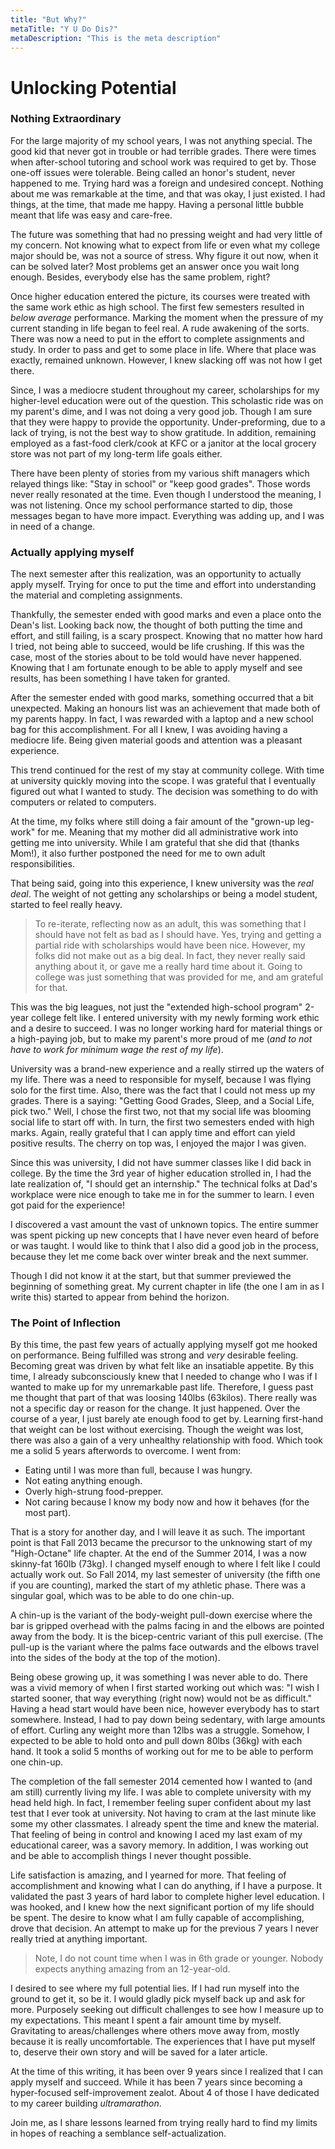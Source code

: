 ```yaml
---
title: "But Why?"
metaTitle: "Y U Do Dis?"
metaDescription: "This is the meta description"
---
```


# Unlocking Potential

### Nothing Extraordinary

For the large majority of my school years, I was not anything special. The good kid that never got in trouble or had
terrible grades. There were times when after-school tutoring and school work was required to get by. Those one-off
issues were tolerable. Being called an honor's student, never happened to me. Trying hard was a foreign and undesired
concept. Nothing about me was remarkable at the time, and that was okay, I just existed. I had things, at the time, that
made me happy. Having a personal little bubble meant that life was easy and care-free.

The future was something that had no pressing weight and had very little of my concern. Not knowing what to expect from
life or even what my college major should be, was not a source of stress. Why figure it out now, when it can be solved
later? Most problems get an answer once you wait long enough. Besides, everybody else has the same problem, right?

Once higher education entered the picture, its courses were treated with the same work ethic as high school. The first
few semesters resulted in _below average_ performance. Marking the moment when the pressure of my current standing in
life began to feel real. A rude awakening of the sorts. There was now a need to put in the effort to complete
assignments and study. In order to pass and get to some place in life. Where that place was exactly, remained unknown.
However, I knew slacking off was not how I get there.

Since, I was a mediocre student throughout my career, scholarships for my higher-level education were out of the
question. This scholastic ride was on my parent's dime, and I was not doing a very good job. Though I am sure that they
were happy to provide the opportunity. Under-preforming, due to a lack of trying, is not the best way to show gratitude.
In addition, remaining employed as a fast-food clerk/cook at KFC or a janitor at the local grocery store was not part of
my long-term life goals either.

There have been plenty of stories from my various shift managers which relayed things like: "Stay in school" or "keep
good grades". Those words never really resonated at the time. Even though I understood the meaning, I was not listening.
Once my school performance started to dip, those messages began to have more impact. Everything was adding up, and I was
in need of a change.

### Actually applying myself

The next semester after this realization, was an opportunity to actually apply myself. Trying for once to put the time
and effort into understanding the material and completing assignments.

Thankfully, the semester ended with good marks and even a place onto the Dean's list. Looking back now, the thought of
both putting the time and effort, and still failing, is a scary prospect. Knowing that no matter how hard I tried, not
being able to succeed, would be life crushing. If this was the case, most of the stories about to be told would have
never happened. Knowing that I am fortunate enough to be able to apply myself and see results, has been something I have
taken for granted.

After the semester ended with good marks, something occurred that a bit unexpected. Making an honours list was an
achievement that made both of my parents happy. In fact, I was rewarded with a laptop and a new school bag for this
accomplishment. For all I knew, I was avoiding having a mediocre life. Being given material goods and attention was a
pleasant experience.

This trend continued for the rest of my stay at community college. With time at university quickly moving into the
scope. I was grateful that I eventually figured out what I wanted to study. The decision was something to do with
computers or related to computers.

At the time, my folks where still doing a fair amount of the "grown-up leg-work" for me. Meaning that my mother did all
administrative work into getting me into university. While I am grateful that she did that (thanks Mom!), it also
further postponed the need for me to own adult responsibilities.

That being said, going into this experience, I knew university was the _real deal_. The weight of not getting any
scholarships or being a model student, started to feel really heavy.

> To re-iterate, reflecting now as an adult, this was something that I should have not felt as bad as I should have.
> Yes, trying and getting a partial ride with scholarships would have been nice. However, my folks did not make out as a big deal.
> In fact, they never really said anything about it, or gave me a really hard time about it.
> Going to college was just something that was provided for me, and am grateful for that.

This was the big leagues, not just the "extended high-school program" 2-year college felt like. I entered university
with my newly forming work ethic and a desire to succeed. I was no longer working hard for material things or a
high-paying job, but to make my parent's more proud of me (_and to not have to work for minimum wage the rest of my
life_).

University was a brand-new experience and a really stirred up the waters of my life. There was a need to responsible for
myself, because I was flying solo for the first time. Also, there was the fact that I could not mess up my grades. There
is a saying: "Getting Good Grades, Sleep, and a Social Life, pick two." Well, I chose the first two, not that my social
life was blooming social life to start off with. In turn, the first two semesters ended with high marks. Again, really
grateful that I can apply time and effort can yield positive results. The cherry on top was, I enjoyed the major I was
given.

Since this was university, I did not have summer classes like I did back in college. By the time the 3rd year of higher
education strolled in, I had the late realization of, "I should get an internship." The technical folks at Dad's
workplace were nice enough to take me in for the summer to learn. I even got paid for the experience!

I discovered a vast amount the vast of unknown topics. The entire summer was spent picking up new concepts that I have
never even heard of before or was taught. I would like to think that I also did a good job in the process, because they
let me come back over winter break and the next summer.

Though I did not know it at the start, but that summer previewed the beginning of something great. My current chapter in
life (the one I am in as I write this) started to appear from behind the horizon.

### The Point of Inflection

By this time, the past few years of actually applying myself got me hooked on performance. Being fulfilled was strong
and _very_ desirable feeling. Becoming great was driven by what felt like an insatiable appetite. By this time, I
already subconsciously knew that I needed to change who I was if I wanted to make up for my unremarkable past life.
Therefore, I guess past me thought that part of that was loosing 140lbs (63kilos). There really was not a specific day
or reason for the change. It just happened. Over the course of a year, I just barely ate enough food to get by. Learning
first-hand that weight can be lost without exercising. Though the weight was lost, there was also a gain of a very
unhealthy relationship with food. Which took me a solid 5 years afterwords to overcome. I went from:

- Eating until I was more than full, because I was hungry.
- Not eating anything enough.
- Overly high-strung food-prepper.
- Not caring because I know my body now and how it behaves (for the most part).

That is a story for another day, and I will leave it as such. The important point is that Fall 2013 became the precursor
to the unknowing start of my "High-Octane" life chapter. At the end of the Summer 2014, I was a now skinny-fat 160lb
(73kg). I changed myself enough to where I felt like I could actually work out. So Fall 2014, my last semester of
university (the fifth one if you are counting), marked the start of my athletic phase. There was a singular goal, which
was to be able to do one chin-up.

A chin-up is the variant of the body-weight pull-down exercise where the bar is gripped overhead with the palms facing
in and the elbows are pointed away from the body. It is the bicep-centric variant of this pull exercise. (The pull-up is
the variant where the palms face outwards and the elbows travel into the sides of the body at the top of the motion).

Being obese growing up, it was something I was never able to do. There was a vivid memory of when I first started
working out which was: "I wish I started sooner, that way everything (right now) would not be as difficult."
Having a head start would have been nice, however everybody has to start somewhere. Instead, I had to pay down being
sedentary, with large amounts of effort. Curling any weight more than 12lbs was a struggle. Somehow, I expected to be
able to hold onto and pull down 80lbs (36kg) with each hand. It took a solid 5 months of working out for me to be able
to perform one chin-up.

The completion of the fall semester 2014 cemented how I wanted to (and am still) currently living my life. I was able to
complete university with my head held high. In fact, I remember feeling super confident about my last test that I ever
took at university. Not having to cram at the last minute like some my other classmates. I already spent the
time and knew the material. That feeling of being in control and knowing I aced my last exam of my educational career,
was a savory memory. In addition, I was working out and be able to accomplish things I never thought possible.

Life satisfaction is amazing, and I yearned for more. That feeling of accomplishment and knowing what I can do anything,
if I have a purpose. It validated the past 3 years of hard labor to complete higher level education. I was hooked, and I
knew how the next significant portion of my life should be spent. The desire to know what I am fully capable of
accomplishing, drove that decision. An attempt to make up for the previous 7 years I never really tried at anything
important.

> Note, I do not count time when I was in 6th grade or younger. Nobody expects anything amazing from an 12-year-old.

I desired to see where my full potential lies. If I had run myself into the ground to get it, so be it. I would gladly
pick myself back up and ask for more. Purposely seeking out difficult challenges to see how I measure up to my
expectations. This meant I spent a fair amount time by myself. Gravitating to areas/challenges where others move away
from, mostly because it is really uncomfortable. The experiences that I have put myself to, deserve their own story and
will be saved for a later article.

At the time of this writing, it has been over 9 years since I realized that I can apply myself and succeed. While it has
been 7 years since becoming a hyper-focused self-improvement zealot. About 4 of those I have dedicated to my career
building _ultramarathon_.

Join me, as I share lessons learned from trying really hard to find my limits in hopes of reaching a semblance
self-actualization.
